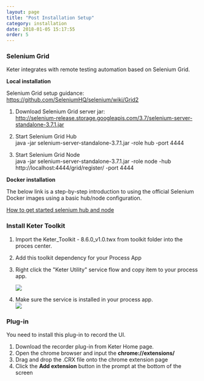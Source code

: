 ```yaml
---
layout: page
title: "Post Installation Setup"
category: installation
date: 2018-01-05 15:17:55
order: 5
---
```




### Selenium Grid

Keter integrates with remote testing automation based on Selenium Grid.

**Local installation**

Selenium Grid setup guidance:  
https://github.com/SeleniumHQ/selenium/wiki/Grid2   

1. Download Selenium Grid server jar:  
http://selenium-release.storage.googleapis.com/3.7/selenium-server-standalone-3.7.1.jar 

2. Start Selenium Grid Hub   
java -jar selenium-server-standalone-3.7.1.jar -role hub -port 4444  

3. Start Selenium Grid Node  
java -jar selenium-server-standalone-3.7.1.jar -role node -hub http://localhost:4444/grid/register/ -port 4444

**Docker installation**

The below link is a step-by-step introduction to using the official Selenium Docker images using a basic hub/node configuration.

[How to get started selenium hub and node](https://github.com/SeleniumHQ/docker-selenium/wiki/Getting-Started-with-Hub-and-Nodes)

### Install Keter Toolkit

1. Import the Keter_Toolkit - 8.6.0_v1.0.twx from toolkit folder into the proces center.
2. Add this toolkit dependency for your Process App
3. Right click the "Keter Utility" service flow and copy item to your process app.  

   ![][toolkit]
4. Make sure the service is installed in your process app.  
   ![][service]
   
### Plug-in
You need to install this plug-in to record the UI.

1. Download the recorder plug-in from Keter Home page.
2. Open the chrome browser and input the **chrome://extensions/**
3. Drag and drop the .CRX file onto the chrome extension page
4. Click the **Add extension** button in the prompt at the bottom of the screen
  
[toolkit]: ../images/install/toolkit.png 
[service]: ../images/install/service.png 





